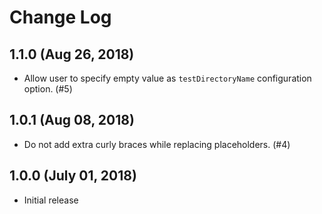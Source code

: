 # Change Log

## 1.1.0 (Aug 26, 2018)
- Allow user to specify empty value as `testDirectoryName` configuration option. (#5)

## 1.0.1 (Aug 08, 2018)
- Do not add extra curly braces while replacing placeholders. (#4)

## 1.0.0 (July 01, 2018)
- Initial release